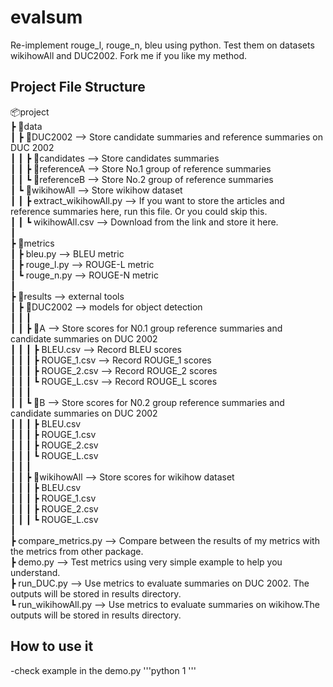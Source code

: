 # evalsum
Re-implement rouge_l, rouge_n, bleu using python. Test them on datasets wikihowAll and DUC2002. Fork me if you like my method.


## Project File Structure

📦project<br>
 ┣ 📂data<br>
 ┃ ┣ 📂DUC2002 --> Store candidate summaries and reference summaries on DUC 2002 <br>
 ┃ ┃   ┣ 📂candidates --> Store candidates summaries<br>
 ┃ ┃   ┣ 📂referenceA --> Store No.1 group of reference summaries<br>
 ┃ ┃   ┗ 📂referenceB --> Store No.2 group of reference summaries<br>
 ┃ ┗ 📂wikihowAll --> Store wikihow dataset <br>
 ┃ ┃    ┣ extract_wikihowAll.py --> If you want to store the articles and reference summaries here, run this file. Or you could skip this.<br>
 ┃ ┃    ┗ wikihowAll.csv --> Download from the link and store it here.<br> 
 ┃ <br>
 ┣ 📂metrics <br>
 ┃ ┣ bleu.py --> BLEU metric <br>
 ┃ ┣ rouge_l.py --> ROUGE-L metric <br>
 ┃ ┗ rouge_n.py --> ROUGE-N metric<br>
 ┃ <br>
 ┣ 📂results --> external tools<br>
 ┃ ┣ 📂DUC2002 --> models for object detection<br>
 ┃ ┃ ┃<br>
 ┃ ┃ ┣ 📂A --> Store scores for N0.1 group reference summaries and candidate summaries on DUC 2002<br>
 ┃ ┃ ┃ ┣ BLEU.csv --> Record BLEU scores<br>
 ┃ ┃ ┃ ┣ ROUGE_1.csv --> Record ROUGE_1 scores<br>
 ┃ ┃ ┃ ┣ ROUGE_2.csv --> Record ROUGE_2 scores<br>
 ┃ ┃ ┃ ┗ ROUGE_L.csv --> Record ROUGE_L scores<br>
 ┃ ┃ ┃<br>
 ┃ ┃ ┗ 📂B --> Store scores for N0.2 group reference summaries and candidate summaries on DUC 2002<br>
 ┃ ┃ ┃ ┣ BLEU.csv<br>
 ┃ ┃ ┃ ┣ ROUGE_1.csv <br>
 ┃ ┃ ┃ ┣ ROUGE_2.csv<br>
 ┃ ┃ ┃ ┗ ROUGE_L.csv <br>
 ┃ ┃ ┃<br>
 ┃ ┃ ┣ 📂wikihowAll --> Store scores for wikihow dataset <br>
 ┃ ┃ ┃ ┣ BLEU.csv<br>
 ┃ ┃ ┃ ┣ ROUGE_1.csv<br>
 ┃ ┃ ┃ ┣ ROUGE_2.csv <br>
 ┃ ┃ ┃ ┗ ROUGE_L.csv<br>
 ┃<br>
 ┣ compare_metrics.py --> Compare between the results of my metrics with the metrics from other package.<br>
 ┣ demo.py --> Test metrics using very simple example to help you understand.<br>
 ┣ run_DUC.py --> Use metrics to evaluate summaries on DUC 2002. The outputs will be stored in results directory. <br>
 ┗ run_wikihowAll.py --> Use metrics to evaluate summaries on wikihow.The outputs will be stored in results directory. <br>
 
 ## How to use it
 -check example in the demo.py
 '''python
 1
 '''
 
